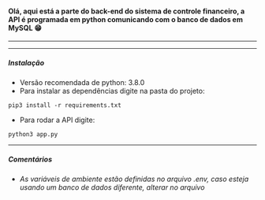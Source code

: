 #### Olá, aqui está a parte do back-end do sistema de controle financeiro, a API é programada em python comunicando com o banco de dados em MySQL 😁
------------

------------
##### Instalação

- Versão recomendada de python: 3.8.0
- Para instalar as dependências digite na pasta do projeto:
```
pip3 install -r requirements.txt
```
- Para rodar a API digite:
```
python3 app.py
```
------------

##### Comentários

- ###### As variáveis de ambiente estão definidas no arquivo .env, caso esteja usando um banco de dados diferente, alterar no arquivo

